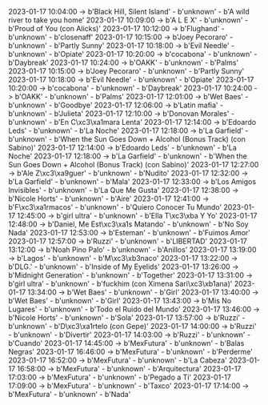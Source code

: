 2023-01-17 10:04:00 -> b'Black Hill, Silent Island' - b'unknown' - b'A wild river to take you home'
2023-01-17 10:09:00 -> b'A L E X' - b'unknown' - b'Proud of You (con Alicks)'
2023-01-17 10:12:00 -> b'Flughand' - b'unknown' - b'closenaff'
2023-01-17 10:15:00 -> b'Joey Pecoraro' - b'unknown' - b'Partly Sunny'
2023-01-17 10:18:00 -> b'Evil Needle' - b'unknown' - b'Opiate'
2023-01-17 10:20:00 -> b'cocabona' - b'unknown' - b'Daybreak'
2023-01-17 10:24:00 -> b'OAKK' - b'unknown' - b'Palms'
2023-01-17 10:15:00 -> b'Joey Pecoraro' - b'unknown' - b'Partly Sunny'
2023-01-17 10:18:00 -> b'Evil Needle' - b'unknown' - b'Opiate'
2023-01-17 10:20:00 -> b'cocabona' - b'unknown' - b'Daybreak'
2023-01-17 10:24:00 -> b'OAKK' - b'unknown' - b'Palms'
2023-01-17 12:01:00 -> b'Wet Baes' - b'unknown' - b'Goodbye'
2023-01-17 12:06:00 -> b'Latin mafia' - b'unknown' - b'Julieta'
2023-01-17 12:10:00 -> b'Donovan Morales' - b'unknown' - b'En C\xc3\xa1mara Lenta'
2023-01-17 12:14:00 -> b'Edoardo Leds' - b'unknown' - b'La Noche'
2023-01-17 12:18:00 -> b'La Garfield' - b'unknown' - b'When the Sun Goes Down + Alcohol (Bonus Track) (con Sabino)'
2023-01-17 12:14:00 -> b'Edoardo Leds' - b'unknown' - b'La Noche'
2023-01-17 12:18:00 -> b'La Garfield' - b'unknown' - b'When the Sun Goes Down + Alcohol (Bonus Track) (con Sabino)'
2023-01-17 12:27:00 -> b'Ale Z\xc3\xa9guer' - b'unknown' - b'Nudito'
2023-01-17 12:32:00 -> b'La Garfield' - b'unknown' - b'Mala'
2023-01-17 12:33:00 -> b'Los Amigos Invisibles' - b'unknown' - b'La Que Me Gusta'
2023-01-17 12:38:00 -> b'Nicole Horts' - b'unknown' - b'Aire'
2023-01-17 12:41:00 -> b'F\xc3\xa1rmacos' - b'unknown' - b'Quiero Conocer Tu Mundo'
2023-01-17 12:45:00 -> b'girl ultra' - b'unknown' - b'Ella T\xc3\xba Y Yo'
2023-01-17 12:48:00 -> b'Daniel, Me Est\xc3\xa1s Matando' - b'unknown' - b'No Soy Nada'
2023-01-17 12:53:00 -> b'Esteman' - b'unknown' - b'Fuimos Amor'
2023-01-17 12:57:00 -> b'Ruzzi' - b'unknown' - b'LIBERTAD'
2023-01-17 13:12:00 -> b'Noah Pino Palo' - b'unknown' - b'Anillos'
2023-01-17 13:19:00 -> b'Lagos' - b'unknown' - b'M\xc3\xb3naco'
2023-01-17 13:22:00 -> b'DLG.' - b'unknown' - b'Inside of My Eyelids'
2023-01-17 13:26:00 -> b'Midnight Generation' - b'unknown' - b'Together'
2023-01-17 13:31:00 -> b'girl ultra' - b'unknown' - b'fuckhim (con Ximena Sari\xc3\xb1ana)'
2023-01-17 13:34:00 -> b'Wet Baes' - b'unknown' - b'Girl'
2023-01-17 13:40:00 -> b'Wet Baes' - b'unknown' - b'Girl'
2023-01-17 13:43:00 -> b'Mis No Lugares' - b'unknown' - b'Todo el Ruido del Mundo'
2023-01-17 13:46:00 -> b'Nicole Horts' - b'unknown' - b'Sola'
2023-01-17 13:57:00 -> b'Ruzzi' - b'unknown' - b'D\xc3\xa1rtelo (con Gepe)'
2023-01-17 14:00:00 -> b'Ruzzi' - b'unknown' - b'Divertir'
2023-01-17 14:03:00 -> b'Ruzzi' - b'unknown' - b'Cuando'
2023-01-17 14:45:00 -> b'MexFutura' - b'unknown' - b'Balas Negras'
2023-01-17 16:46:00 -> b'MexFutura' - b'unknown' - b'Perderme'
2023-01-17 16:52:00 -> b'MexFutura' - b'unknown' - b'La Cabeza'
2023-01-17 16:58:00 -> b'MexFutura' - b'unknown' - b'Arquitectura'
2023-01-17 17:03:00 -> b'MexFutura' - b'unknown' - b'Pegado a Ti'
2023-01-17 17:09:00 -> b'MexFutura' - b'unknown' - b'Taxco'
2023-01-17 17:14:00 -> b'MexFutura' - b'unknown' - b'Nada'
